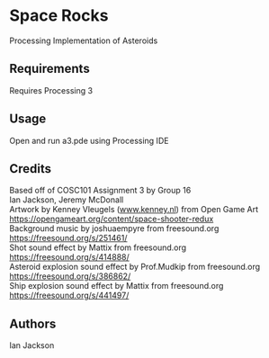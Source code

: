 # Space Rocks
Processing Implementation of Asteroids

## Requirements

Requires Processing 3

## Usage

Open and run a3.pde using Processing IDE

## Credits

Based off of COSC101 Assignment 3 by Group 16  
    Ian Jackson, Jeremy McDonall  
Artwork by Kenney Vleugels (www.kenney.nl) from Open Game Art  
    https://opengameart.org/content/space-shooter-redux  
Background music by joshuaempyre from freesound.org  
    https://freesound.org/s/251461/  
Shot sound effect by Mattix from freesound.org  
    https://freesound.org/s/414888/  
Asteroid explosion sound effect by Prof.Mudkip from freesound.org  
    https://freesound.org/s/386862/  
Ship explosion sound effect by Mattix from freesound.org  
    https://freesound.org/s/441497/

## Authors

Ian Jackson
